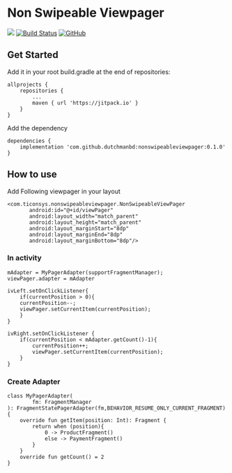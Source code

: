 # Non Swipeable Viewpager
[![](https://jitpack.io/v/dutchmanbd/nonswipeableviewpager.svg)](https://jitpack.io/#dutchmanbd/nonswipeableviewpager)
[![Build Status](https://travis-ci.org/dutchmanbd/nonswipeableviewpager.svg?branch=master)](https://travis-ci.org/dutchmanbd/nonswipeableviewpager)
[![GitHub](https://img.shields.io/github/license/dutchmanbd/nonswipeableviewpager)](https://github.com/dutchmanbd/nonswipeableviewpager/blob/master/LICENSE)

## Get Started

Add it in your root build.gradle at the end of repositories:

```
allprojects {
	repositories {
		...
		maven { url 'https://jitpack.io' }
	}
}
```
 Add the dependency

``` 
dependencies {
	implementation 'com.github.dutchmanbd:nonswipeableviewpager:0.1.0'
}
```

## How to use

Add Following viewpager in your layout
 ```
 <com.ticonsys.nonswipeableviewpager.NonSwipeableViewPager
        android:id="@+id/viewPager"
        android:layout_width="match_parent"
        android:layout_height="match_parent"
        android:layout_marginStart="8dp"
        android:layout_marginEnd="8dp"
        android:layout_marginBottom="8dp"/>
```

### In activity

```
mAdapter = MyPagerAdapter(supportFragmentManager);
viewPager.adapter = mAdapter

ivLeft.setOnClickListener{
	if(currentPosition > 0){
	currentPosition--;
	viewPager.setCurrentItem(currentPosition);
	}
}

ivRight.setOnClickListener {
	if(currentPosition < mAdapter.getCount()-1){
	    currentPosition++;
	    viewPager.setCurrentItem(currentPosition);
	}
}

```

### Create Adapter

```
class MyPagerAdapter(
        fm: FragmentManager
): FragmentStatePagerAdapter(fm,BEHAVIOR_RESUME_ONLY_CURRENT_FRAGMENT) {
    override fun getItem(position: Int): Fragment {
        return when (position){
            0 -> ProductFragment()
            else -> PaymentFragment()
        }
    }
    override fun getCount() = 2
}
```

